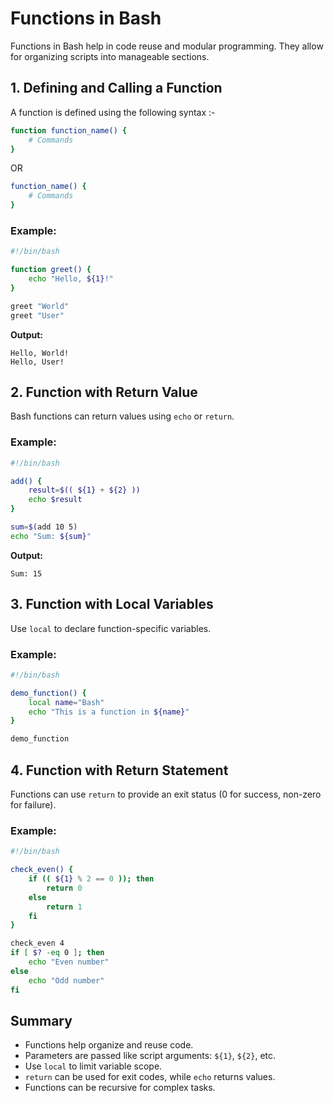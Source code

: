 # Functions in Bash

Functions in Bash help in code reuse and modular programming. They allow for organizing scripts into manageable sections.

## 1. Defining and Calling a Function
A function is defined using the following syntax :-

```bash
function function_name() {
    # Commands
}
```
OR
```bash
function_name() {
    # Commands
}
```

### Example:
```bash
#!/bin/bash

function greet() {
    echo "Hello, ${1}!"
}

greet "World"
greet "User"
```
**Output:**
```
Hello, World!
Hello, User!
```

## 2. Function with Return Value
Bash functions can return values using `echo` or `return`.

### Example:
```bash
#!/bin/bash

add() {
    result=$(( ${1} + ${2} ))
    echo $result
}

sum=$(add 10 5)
echo "Sum: ${sum}"
```
**Output:**
```
Sum: 15
```

## 3. Function with Local Variables
Use `local` to declare function-specific variables.

### Example:
```bash
#!/bin/bash

demo_function() {
    local name="Bash"
    echo "This is a function in ${name}"
}

demo_function
```

## 4. Function with Return Statement
Functions can use `return` to provide an exit status (0 for success, non-zero for failure).

### Example:
```bash
#!/bin/bash

check_even() {
    if (( ${1} % 2 == 0 )); then
        return 0
    else
        return 1
    fi
}

check_even 4
if [ $? -eq 0 ]; then
    echo "Even number"
else
    echo "Odd number"
fi
```


## Summary
- Functions help organize and reuse code.
- Parameters are passed like script arguments: `${1}`, `${2}`, etc.
- Use `local` to limit variable scope.
- `return` can be used for exit codes, while `echo` returns values.
- Functions can be recursive for complex tasks.

